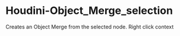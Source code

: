 # Houdini-Object_Merge_selection
Creates an Object Merge from the selected node. Right click context
